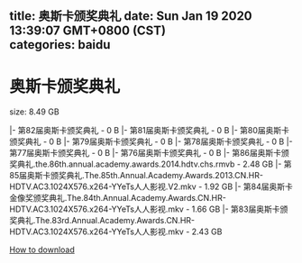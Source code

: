 
title: 奥斯卡颁奖典礼
date: Sun Jan 19 2020 13:39:07 GMT+0800 (CST)    
categories: baidu
---

# 奥斯卡颁奖典礼
size: 8.49 GB
 
 
|- 第82届奥斯卡颁奖典礼 - 0 B
|- 第81届奥斯卡颁奖典礼 - 0 B
|- 第80届奥斯卡颁奖典礼 - 0 B
|- 第79届奥斯卡颁奖典礼 - 0 B
|- 第78届奥斯卡颁奖典礼 - 0 B
|- 第77届奥斯卡颁奖典礼 - 0 B
|- 第76届奥斯卡颁奖典礼 - 0 B
|- 第86届奥斯卡颁奖典礼.the.86th.annual.academy.awards.2014.hdtv.chs.rmvb - 2.48 GB
|- 第85届奥斯卡颁奖典礼.The.85th.Annual.Academy.Awards.2013.CN.HR-HDTV.AC3.1024X576.x264-YYeTs人人影视.V2.mkv - 1.92 GB
|- 第84届奥斯卡金像奖颁奖典礼.The.84th.Annual.Academy.Awards.CN.HR-HDTV.AC3.1024X576.x264-YYeTs人人影视.mkv - 1.66 GB
|- 第83届奥斯卡颁奖典礼.The.83rd.Annual.Academy.Awards.CN.HR-HDTV.AC3.1024X576.x264-YYeTs人人影视.mkv - 2.43 GB

[How to download](https://bpcam.bemobtrk.com/go/2ceec3aa-1ca2-46d6-b9ff-aaa5c184517c?jno=5331)